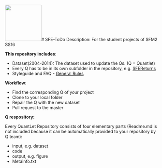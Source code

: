 <img src="pictures/Project.png" width="120" /># SFE-ToDo
Description: For the student projects of SFM2 SS16

__This repository includes:__
- Dataset(2004-2014): The dataset used to update the Qs. (Q = Quantlet)
- Every Q has to be in its own subfolder in the repository, e.g. [SFEReturns](https://github.com/QuantLet/SFE-ToDo/tree/master/SFEReturns)
- Styleguide and FAQ - [General Rules](https://github.com/QuantLet/Styleguide-and-FAQ)

__Workflow:__
- Find the corresponding Q of your project
- Clone to your local folder
- Repair the Q with the new dataset
- Pull request to the master



__Q respository:__

Every QuantLet Repository consists of four elementary parts (Readme.md is not included because it can be automatically provided to your repository by Q team):
- input, e.g. dataset
- code
- output, e.g. figure
- Metainfo.txt 